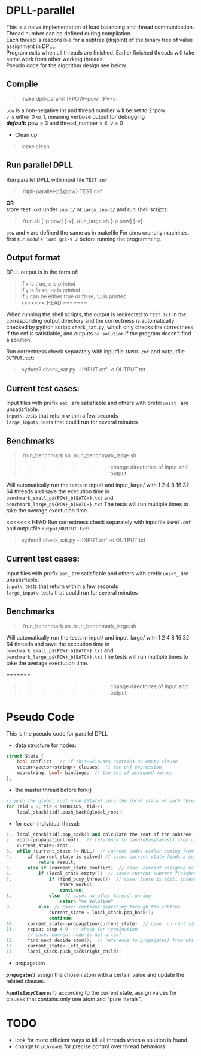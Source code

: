 # DPLL-parallel

This is a naive implementation of load balancing and thread communication.  
Thread number can be defined during compilation.  
Each thread is responsible for a subtree (disjoint) of the binary tree of value assignment in DPLL.  
Program exits when all threads are finished. Earlier finished threads will take some work from other working threads.  
Pseudo code for the algorithm design see below.  

## Compile

> make dpll-parallel [FPOW=pow] [FV=v]

`pow` is a non-negative int and thread number will be set to 2^pow  
`v` is either 0 or 1, meaning verbose output for debugging  
***default:*** pow = 3 and thread_number = 8, v = 0  

* Clean up

> make clean  

## Run parallel DPLL

Run parallel DPLL with input file `TEST.cnf`  

> ./dpll-parallel-p${pow} TEST.cnf  

**OR**  
store `TEST.cnf` under `input/` or `large_input/` and run shell scripts:  
> ./run.sh [-p pow] [-v]
> ./run_large.sh [-p pow] [-v]  

`pow` and `v` are defined the same as in makefile
For cims crunchy machines, first run `module load gcc-9.2` before running the programming.  

## Output format

DPLL output is in the form of:  
> if `x` is true, `x` is printed  
> if `y` is false, `-y` is printed  
> if `z` can be either true or false, `\z` is printed  
<<<<<<< HEAD
=======

When running the shell scripts, the output is redirected to `TEST.txt` in the corresponding output directory and the correctness is automatically checked by python script: `check_sat.py`, which only checks the correctness if the cnf is satisfiable, and outputs `no solution` if the program doesn't find a solution.  

Run correctness check separately with inputfile `INPUT.cnf` and outputfile `OUTPUT.txt`: 
> python3 check_sat.py -i INPUT.cnf -o OUTPUT.txt  

## Current test cases: 

Input files with prefix `sat_` are satisfiable and others with prefix `unsat_` are unsatisfiable.  
`input\`: tests that return within a few seconds  
`large_input\`: tests that could run for several minutes  

## Benchmarks
> ./run_benchmark.sh
> ./run_benchmark_large.sh
>>>>>>> change directories of input and output

Will automatically run the tests in input/ and input_large/ with 1 2 4 8 16 32 64 threads and save the execution time in `benchmark_small_p${POW}_b{BATCH}.txt` and `benchmark_large_p${POW}_b{BATCH}.txt`
The tests will run multiple times to take the average exectution time.

<<<<<<< HEAD
Run correctness check separately with inputfile `INPUT.cnf` and outputfile `output/OUTPUT.txt`: 
> python3 check_sat.py -i INPUT.cnf -o OUTPUT.txt
## Current test cases: 

Input files with prefix `sat_` are satisfiable and others with prefix `unsat_` are unsatisfiable.  
`input\`: tests that return within a few seconds  
`large_input\`: tests that could run for several minutes  

## Benchmarks
> ./run_benchmark.sh
> ./run_benchmark_large.sh

Will automatically run the tests in input/ and input_large/ with 1 2 4 8 16 32 64 threads and save the execution time in `benchmark_small_p${POW}_b{BATCH}.txt` and `benchmark_large_p${POW}_b{BATCH}.txt`
The tests will run multiple times to take the average exectution time.

=======
>>>>>>> change directories of input and output
# Pseudo Code

This is the pseudo code for parallel DPLL  

* data structure for nodes:  
``` c++
struct State {
	bool conflict;  // if this->clauses contains an empty clause
    vector<vector<string>> clauses;  // the cnf expression
    map<string, bool> bindings;  // the set of assigned values
};
```

* the master thread before fork()
``` c++
// push the global root node (State) into the local stack of each thread  
for (tid = 0; tid < NTHREADS; tid++)  
	local_stack[tid].push_back(global_root);  
```

* for each individual thread:  
``` c++
1.	local_stack[tid].pop_back() and calculate the root of the subtree  
2.	root<-propagation(root);  // reference to handleEasyCases() from utils/dpll.cpp  
	current_state<-root;  
3.	while (current_state != NULL)  // current node: either coming from searching through its own subtree or from work sharing with other threads  
4.		if (current_state is solved) // case: current state finds a solution  
			return result;  
5.		else if (current_state.conflict)  // case: current assigned values cannot satisfy the CNF  
6.			if (local_stack.empty())  // case: current subtree finished with no solution  
7.				if (find_busy_thread())  // case: there is still thread not finished  
					share_work();  
					continue;  
8.				else  // case: no other thread running  
					return "no solution"  
9.			else  // case: continue searching through the subtree  
				current_state = local_stack.pop_back();  
				continue;  
10.		current_state<-propagation(current_state)  // case: current state is not a terminating state  
11.		repeat step 4~9  // check for termination  
		// case: current node is not a leaf  
12.		find_next_decide_atom();  // reference to propagate() from utils/dpll.cpp  
13.		current_state<-left_child;  
14.		local_stack.push_back(right_child);  
```

* propagation  

***`propagate()`***
assign the chosen atom with a certain value and update the related clauses.
  
***`handleEasyClauses()`***
according to the current state, assign values for clauses that contains only one atom and "pure literals".

# TODO

* look for more efficient ways to kill all threads when a solution is found  
* change to `pthreads` for precise control over thread behaviors  